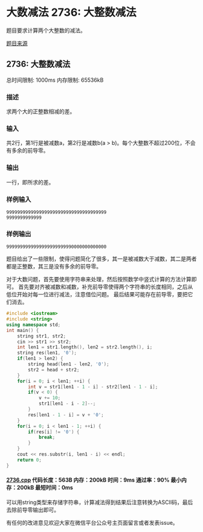 # 大数减法 2736: 大整数减法

题目要求计算两个大整数的减法。

[题目来源](http://bailian.openjudge.cn/practice/2736/)

## 2736: 大整数减法

总时间限制: 1000ms    内存限制: 65536kB

### 描述

求两个大的正整数相减的差。

### 输入

共2行，第1行是被减数a，第2行是减数b(a > b)。每个大整数不超过200位，不会有多余的前导零。

### 输出

一行，即所求的差。

### 样例输入
```
9999999999999999999999999999999999999
9999999999999
```
### 样例输出
```
9999999999999999999999990000000000000
```
题目给出了一些限制，使得问题简化了很多，其一是被减数大于减数，其二是两者都是正整数，其三是没有多余的前导零。

对于大数问题，首先要使用字符串来处理，然后按照数学中竖式计算的方法计算即可。
首先要对齐被减数和减数，补充前导零使得两个字符串的长度相同，之后从低位开始对每一位进行减法，注意借位问题。
最后结果可能存在前导零，要把它们消去。
```cpp
#include <iostream>
#include <string>
using namespace std;
int main() {
	string str1, str2;
	cin >> str1 >> str2;
	int len1 = str1.length(), len2 = str2.length(), i;
	string res(len1, '0');
	if(len1 > len2) {
		string head(len1 - len2, '0');
		str2 = head + str2;
	}
	for(i = 0; i < len1; ++i) {
		int v = str1[len1 - 1 - i] - str2[len1 - 1 - i];
		if(v < 0) {
			v += 10;
			str1[len1 - i - 2]--;
		}
		res[len1 - 1 - i] = v + '0';
	}
	for(i = 0; i < len1 - 1; ++i) {
		if(res[i] != '0') {
			break;
		}
	}
	cout << res.substr(i, len1 - i) << endl;
	return 0;
}
```
#### [2736.cpp](/Code/2700-2799/2736.cpp) 代码长度：563B 内存：200kB 时间：9ms 通过率：90% 最小内存：200kB  最短时间：0ms

可以用string类型来存储字符串，计算减法得到结果后注意转换为ASCII码，最后去除前导零输出即可。

有任何的改进意见欢迎大家在微信平台公众号主页面留言或者发表issue。
